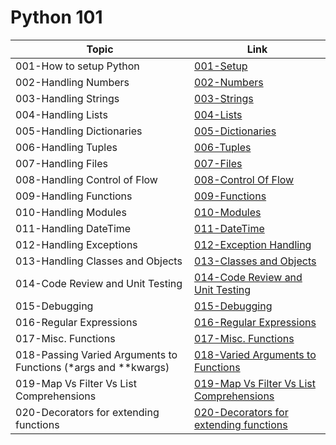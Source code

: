 # Python 101

Topic | Link
------------ | -------------
001-How to setup Python | [001-Setup](https://github.com/naeemmohd/python/tree/master/Python%20101/001-HelloWorld)
002-Handling Numbers | [002-Numbers](https://github.com/naeemmohd/python/tree/master/Python%20101/002-Numbers)
003-Handling Strings | [003-Strings](https://github.com/naeemmohd/python/tree/master/Python%20101/003-Strings)
004-Handling Lists | [004-Lists](https://github.com/naeemmohd/python/tree/master/Python%20101/004-Lists)
005-Handling Dictionaries | [005-Dictionaries](https://github.com/naeemmohd/python/tree/master/Python%20101/005-Dictionaries)
006-Handling Tuples | [006-Tuples](https://github.com/naeemmohd/python/tree/master/Python%20101/006-Tuples)
007-Handling Files | [007-Files](https://github.com/naeemmohd/python/tree/master/Python%20101/007-Files)
008-Handling Control of Flow | [008-Control Of Flow](https://github.com/naeemmohd/python/tree/master/Python%20101/008-ControlOfFlow)
009-Handling Functions | [009-Functions](https://github.com/naeemmohd/python/tree/master/Python%20101/009-Functions)
010-Handling Modules | [010-Modules](https://github.com/naeemmohd/python/tree/master/Python%20101/010-Modules)
011-Handling DateTime | [011-DateTime](https://github.com/naeemmohd/python/tree/master/Python%20101/011-DateTime)
012-Handling Exceptions | [012-Exception Handling](https://github.com/naeemmohd/python/tree/master/Python%20101/012-ExceptionHandling)
013-Handling Classes and Objects | [013-Classes and Objects](https://github.com/naeemmohd/python/tree/master/Python%20101/013-ClassesandObjects)
014-Code Review and Unit Testing | [014-Code Review and Unit Testing](https://github.com/naeemmohd/python/tree/master/Python%20101/014-CodeReviewandUnitTesting)
015-Debugging | [015-Debugging](https://github.com/naeemmohd/python/tree/master/Python%20101/015-Dubugging)
016-Regular Expressions | [016-Regular Expressions](https://github.com/naeemmohd/python/tree/master/Python%20101/016-RegularExpressions)
017-Misc. Functions | [017-Misc. Functions](https://github.com/naeemmohd/python/tree/master/Python%20101/017-MiscFunctions)
018-Passing Varied Arguments to Functions (*args and **kwargs) | [018-Varied Arguments to Functions](https://github.com/naeemmohd/python/tree/master/Python%20101/018-VariedArgumentsToFunctions)
019-Map Vs Filter Vs List Comprehensions | [019-Map Vs Filter Vs List Comprehensions](https://github.com/naeemmohd/python/tree/master/Python%20101/019-MapVsFilterVsListComprehensions)
020-Decorators for extending functions | [020-Decorators for extending functions](https://github.com/naeemmohd/python/tree/master/Python%20101/020-Decorators)




 